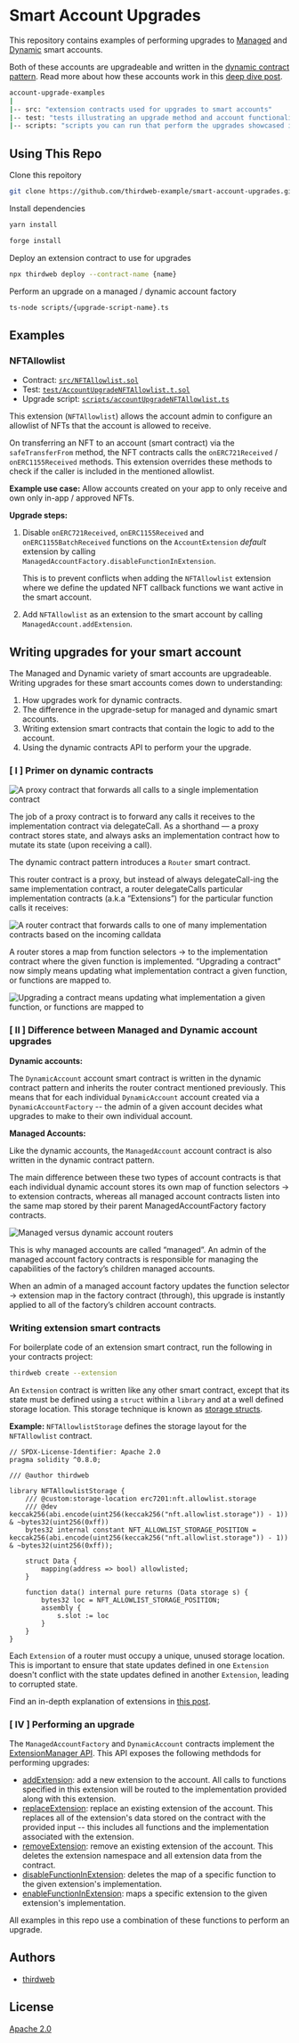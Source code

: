 # Smart Account Upgrades

This repository contains examples of performing upgrades to [Managed](https://thirdweb.com/goerli/0x069c693687ce96636303e68b3507688cbcc9c426/events) and [Dynamic](https://thirdweb.com/thirdweb.eth/DynamicAccountFactory) smart accounts.

Both of these accounts are upgradeable and written in the [dynamic contract pattern](https://github.com/thirdweb-dev/dynamic-contracts). Read more about how these accounts work in this [deep dive post](https://blog.thirdweb.com/smart-contract-deep-dive-building-smart-wallets-for-individuals-and-teams/).

```bash
account-upgrade-examples
|
|-- src: "extension contracts used for upgrades to smart accounts"
|-- test: "tests illustrating an upgrade method and account functionality pre/post upgrade."
|-- scripts: "scripts you can run that perform the upgrades showcased in tests"
```

## Using This Repo

Clone this repoitory

```bash
git clone https://github.com/thirdweb-example/smart-account-upgrades.git
```

Install dependencies

```bash
yarn install
```

```bash
forge install
```

Deploy an extension contract to use for upgrades

```bash
npx thirdweb deploy --contract-name {name}
```

Perform an upgrade on a managed / dynamic account factory

```bash
ts-node scripts/{upgrade-script-name}.ts
```

## Examples

### NFTAllowlist

- Contract: [`src/NFTAllowlist.sol`](https://github.com/thirdweb-example/smart-account-upgrades/blob/main/src/NFTAllowlist.sol)
- Test: [`test/AccountUpgradeNFTAllowlist.t.sol`](https://github.com/thirdweb-example/smart-account-upgrades/blob/main/test/AccountUpgradedNFTAllowlist.t.sol)
- Upgrade script: [`scripts/accountUpgradeNFTAllowlist.ts`](https://github.com/thirdweb-example/smart-account-upgrades/blob/main/scripts/accountUpgradeNftAllowlist.ts)

This extension (`NFTAllowlist`) allows the account admin to configure an allowlist of NFTs that the account is allowed to receive.

On transferring an NFT to an account (smart contract) via the `safeTransferFrom` method, the NFT contracts calls the `onERC721Received` / `onERC1155Received` methods. This extension overrides these methods to check if the caller is included in the mentioned allowlist.

**Example use case:**
Allow accounts created on your app to only receive and own only in-app / approved NFTs.

**Upgrade steps:**

1. Disable `onERC721Received`, `onERC1155Received` and `onERC1155BatchReceived` functions on the `AccountExtension` _default_ extension by calling `ManagedAccountFactory.disableFunctionInExtension`.

   This is to prevent conflicts when adding the `NFTAllowlist` extension where we define the updated NFT callback functions we want active in the smart account.

2. Add `NFTAllowlist` as an extension to the smart account by calling `ManagedAccount.addExtension`.

## Writing upgrades for your smart account

The Managed and Dynamic variety of smart accounts are upgradeable. Writing upgrades for these smart accounts comes down to understanding:

1. How upgrades work for dynamic contracts.
2. The difference in the upgrade-setup for managed and dynamic smart accounts.
3. Writing extension smart contracts that contain the logic to add to the account.
4. Using the dynamic contracts API to perform your the upgrade.

### [ I ] Primer on dynamic contracts

![A proxy contract that forwards all calls to a single implementation contract](https://ipfs.io/ipfs/QmdzTiw5YuaMa1rjBtoyDuGHHRLdi9Afmh2Tu9Rjj1XuoA/proxy-with-single-impl.png)

The job of a proxy contract is to forward any calls it receives to the implementation contract via delegateCall. As a shorthand — a proxy contract stores state, and always asks an implementation contract how to mutate its state (upon receiving a call).

The dynamic contract pattern introduces a `Router` smart contract.

This router contract is a proxy, but instead of always delegateCall-ing the same implementation contract, a router delegateCalls particular implementation contracts (a.k.a “Extensions”) for the particular function calls it receives:

![A router contract that forwards calls to one of many implementation contracts based on the incoming calldata](https://ipfs.io/ipfs/Qmasd6DHrqMnkhifoapWAeWSs8eEJoFbzKJUpeEBacPAM7/router-many-impls.png)

A router stores a map from function selectors → to the implementation contract where the given function is implemented. “Upgrading a contract” now simply means updating what implementation contract a given function, or functions are mapped to.

![Upgrading a contract means updating what implementation a given function, or functions are mapped to](https://ipfs.io/ipfs/QmUWk4VrFsAQ8gSMvTKwPXptJiMjZdihzUNhRXky7VmgGz/router-upgrades.png)

### [ II ] Difference between Managed and Dynamic account upgrades

**Dynamic accounts:**

The `DynamicAccount` account smart contract is written in the dynamic contract pattern and inherits the router contract mentioned previously. This means that for each individual `DynamicAccount` account created via a `DynamicAccountFactory` -- the admin of a given account decides what upgrades to make to their own individual account.

**Managed Accounts:**

Like the dynamic accounts, the `ManagedAccount` account contract is also written in the dynamic contract pattern.

The main difference between these two types of account contracts is that each individual dynamic account stores its own map of function selectors → to extension contracts, whereas all managed account contracts listen into the same map stored by their parent ManagedAccountFactory factory contracts.

![Managed versus dynamic account routers](https://ipfs.io/ipfs/QmUeHD3FEXAexJL5WiZ9jaBZ7UH7SWmv8sJoQEhisupSZb/smart-wallet-diag-7.png)

This is why managed accounts are called “managed”. An admin of the managed account factory contracts is responsible for managing the capabilities of the factory’s children managed accounts.

When an admin of a managed account factory updates the function selector → extension map in the factory contract (through), this upgrade is instantly applied to all of the factory’s children account contracts.

### Writing extension smart contracts

For boilerplate code of an extension smart contract, run the following in your contracts project:

```bash
thirdweb create --extension
```

An `Extension` contract is written like any other smart contract, except that its state must be defined using a `struct` within a `library` and at a well defined storage location. This storage technique is known as [storage structs](https://mirror.xyz/horsefacts.eth/EPB4o-eyDl0N8gu0gEz1uw7BTITheaZUqIAOEK1m-jE).

**Example:** `NFTAllowlistStorage` defines the storage layout for the `NFTAllowlist` contract.

```solidity
// SPDX-License-Identifier: Apache 2.0
pragma solidity ^0.8.0;

/// @author thirdweb

library NFTAllowlistStorage {
    /// @custom:storage-location erc7201:nft.allowlist.storage
    /// @dev keccak256(abi.encode(uint256(keccak256("nft.allowlist.storage")) - 1)) & ~bytes32(uint256(0xff))
    bytes32 internal constant NFT_ALLOWLIST_STORAGE_POSITION =  keccak256(abi.encode(uint256(keccak256("nft.allowlist.storage")) - 1)) & ~bytes32(uint256(0xff));

    struct Data {
        mapping(address => bool) allowlisted;
    }

    function data() internal pure returns (Data storage s) {
        bytes32 loc = NFT_ALLOWLIST_STORAGE_POSITION;
        assembly {
            s.slot := loc
        }
    }
}
```

Each `Extension` of a router must occupy a unique, unused storage location. This is important to ensure that state updates defined in one `Extension` doesn't conflict with the state updates defined in another `Extension`, leading to corrupted state.

Find an in-depth explanation of extensions in [this post](https://github.com/thirdweb-dev/dynamic-contracts?tab=readme-ov-file#getting-started).

### [ IV ] Performing an upgrade

The `ManagedAccountFactory` and `DynamicAccount` contracts implement the [ExtensionManager API](https://github.com/thirdweb-dev/dynamic-contracts?tab=readme-ov-file#extensionmanager). This API exposes the following methdods for performing upgrades:

- [addExtension](https://github.com/thirdweb-dev/dynamic-contracts?tab=readme-ov-file#addextension): add a new extension to the account. All calls to functions specified in this extension will be routed to the implementation provided along with this extension.
- [replaceExtension](https://github.com/thirdweb-dev/dynamic-contracts?tab=readme-ov-file#replaceextension): replace an existing extension of the account. This replaces all of the extension's data stored on the contract with the provided input -- this includes all functions and the implementation associated with the extension.
- [removeExtension](https://github.com/thirdweb-dev/dynamic-contracts?tab=readme-ov-file#removeextension): remove an existing extension of the account. This deletes the extension namespace and all extension data from the contract.
- [disableFunctionInExtension](https://github.com/thirdweb-dev/dynamic-contracts?tab=readme-ov-file#disablefunctioninextension): deletes the map of a specific function to the given extension's implementation.
- [enableFunctionInExtension](https://github.com/thirdweb-dev/dynamic-contracts?tab=readme-ov-file#enablefunctioninextension): maps a specific extension to the given extension's implementation.

All examples in this repo use a combination of these functions to perform an upgrade.

## Authors

- [thirdweb](https://thirdweb.com)

## License

[Apache 2.0](https://www.apache.org/licenses/LICENSE-2.0.txt)
